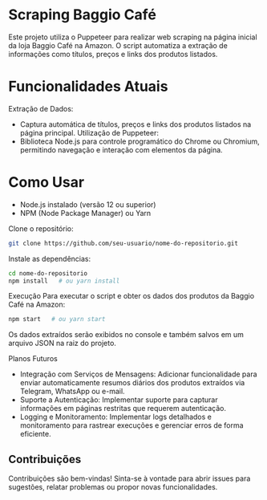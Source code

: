# Scraping Baggio Café

Este projeto utiliza o Puppeteer para realizar web scraping na página inicial da loja Baggio Café na Amazon. O script automatiza a extração de informações como títulos, preços e links dos produtos listados.

# Funcionalidades Atuais

Extração de Dados:
 - Captura automática de títulos, preços e links dos produtos listados na página principal.
Utilização de Puppeteer:
 - Biblioteca Node.js para controle programático do Chrome ou Chromium, permitindo navegação e interação com elementos da página.

# Como Usar

- Node.js instalado (versão 12 ou superior)
- NPM (Node Package Manager) ou Yarn

Clone o repositório:

~~~bash
git clone https://github.com/seu-usuario/nome-do-repositorio.git
~~~
Instale as dependências:

~~~bash
cd nome-do-repositorio
npm install   # ou yarn install
~~~
Execução
Para executar o script e obter os dados dos produtos da Baggio Café na Amazon:

~~~bash
npm start   # ou yarn start
~~~
Os dados extraídos serão exibidos no console e também salvos em um arquivo JSON na raiz do projeto.

Planos Futuros

 - Integração com Serviços de Mensagens: Adicionar funcionalidade para enviar automaticamente resumos diários dos produtos extraídos via Telegram, WhatsApp ou e-mail.
 - Suporte a Autenticação: Implementar suporte para capturar informações em páginas restritas que requerem autenticação.
- Logging e Monitoramento: Implementar logs detalhados e monitoramento para rastrear execuções e gerenciar erros de forma eficiente.

## Contribuições

Contribuições são bem-vindas! Sinta-se à vontade para abrir issues para sugestões, relatar problemas ou propor novas funcionalidades.
